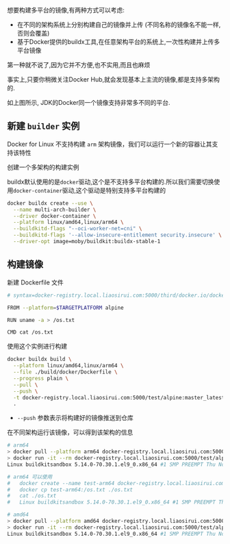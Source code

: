 想要构建多平台的镜像,有两种方式可以考虑:

- 在不同的架构系统上分别构建自己的镜像并上传 (不同名称的镜像名不能一样,否则会覆盖)
- 基于Docker提供的buildx工具,在任意架构平台的系统上,一次性构建并上传多平台镜像

第一种就不说了,因为它并不方便,也不实用,而且也麻烦

事实上,只要你稍微关注Docker Hub,就会发现基本上主流的镜像,都是支持多架构的.

如上图所示, JDK的Docker同一个镜像支持非常多不同的平台.

## 新建 `builder` 实例

Docker for Linux 不支持构建 `arm` 架构镜像，我们可以运行一个新的容器让其支持该特性

创建一个多架构的构建实例

buildx默认使用的是`docker`驱动,这个是不支持多平台构建的.所以我们需要切换使用`docker-container`驱动,这个驱动是特别支持多平台构建的

```bash
docker buildx create --use \
  --name multi-arch-builder \
  --driver docker-container \
  --platform linux/amd64,linux/arm64 \
  --buildkitd-flags "--oci-worker-net=cni" \
  --buildkitd-flags '--allow-insecure-entitlement security.insecure' \
  --driver-opt image=moby/buildkit:buildx-stable-1
```

## 构建镜像

新建 Dockerfile 文件

```bash
# syntax=docker-registry.local.liaosirui.com:5000/third/docker.io/docker/dockerfile:1.4.3

FROM --platform=$TARGETPLATFORM alpine

RUN uname -a > /os.txt

CMD cat /os.txt
```

使用这个实例进行构建

```bash
docker buildx build \
  --platform linux/amd64,linux/arm64 \
  --file ./build/docker/Dockerfile \
  --progress plain \
  --pull \
  --push \
  -t docker-registry.local.liaosirui.com:5000/test/alpine:master_latest \
  .
```

- `--push` 参数表示将构建好的镜像推送到仓库

在不同架构运行该镜像，可以得到该架构的信息

```bash
# arm64
> docker pull --platform arm64 docker-registry.local.liaosirui.com:5000/test/alpine:master_latest
> docker run -it --rm docker-registry.local.liaosirui.com:5000/test/alpine:master_latest
Linux buildkitsandbox 5.14.0-70.30.1.el9_0.x86_64 #1 SMP PREEMPT Thu Nov 3 20:29:04 UTC 2022 aarch64 Linux

# arm64 可以使用
#   docker create --name test-arm64 docker-registry.local.liaosirui.com:5000/test/alpine:master_latest
#   docker cp test-arm64:/os.txt ./os.txt
#   cat ./os.txt
#   Linux buildkitsandbox 5.14.0-70.30.1.el9_0.x86_64 #1 SMP PREEMPT Thu Nov 3 20:29:04 UTC 2022 aarch64 Linux

# amd64
> docker pull --platform amd64 docker-registry.local.liaosirui.com:5000/test/alpine:master_latest
> docker run -it --rm docker-registry.local.liaosirui.com:5000/test/alpine:master_latest
Linux buildkitsandbox 5.14.0-70.30.1.el9_0.x86_64 #1 SMP PREEMPT Thu Nov 3 20:29:04 UTC 2022 x86_64 Linux
```

